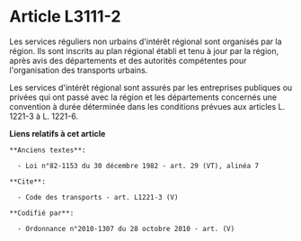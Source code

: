 # Article L3111-2

Les services réguliers non urbains d'intérêt régional sont organisés par la région. Ils sont inscrits au plan régional établi
et tenu à jour par la région, après avis des départements et des autorités compétentes pour l'organisation des transports
urbains. 

Les services d'intérêt régional sont assurés par les entreprises publiques ou privées qui ont passé avec la région et les
départements concernés une convention à durée déterminée dans les conditions prévues aux articles L. 1221-3 à L. 1221-6.

**Liens relatifs à cet article**

	**Anciens textes**:

	  - Loi n°82-1153 du 30 décembre 1982 - art. 29 (VT), alinéa 7

	**Cite**:

	  - Code des transports - art. L1221-3 (V)

	**Codifié par**:

	  - Ordonnance n°2010-1307 du 28 octobre 2010 - art. (V)
